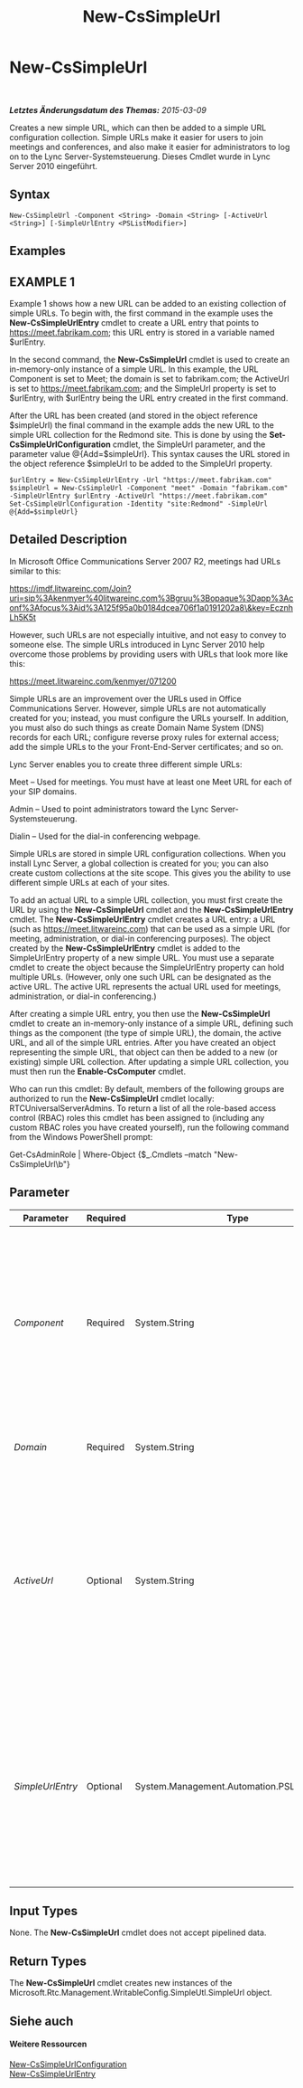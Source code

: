 ﻿---
title: New-CsSimpleUrl
TOCTitle: New-CsSimpleUrl
ms:assetid: 0dcf919e-9896-4428-8f12-0fc611661fa8
ms:mtpsurl: https://technet.microsoft.com/de-de/library/Gg398180(v=OCS.15)
ms:contentKeyID: 49293170
ms.date: 05/19/2016
mtps_version: v=OCS.15
ms.translationtype: HT
---

# New-CsSimpleUrl

 

_**Letztes Änderungsdatum des Themas:** 2015-03-09_

Creates a new simple URL, which can then be added to a simple URL configuration collection. Simple URLs make it easier for users to join meetings and conferences, and also make it easier for administrators to log on to the Lync Server-Systemsteuerung. Dieses Cmdlet wurde in Lync Server 2010 eingeführt.

## Syntax

    New-CsSimpleUrl -Component <String> -Domain <String> [-ActiveUrl <String>] [-SimpleUrlEntry <PSListModifier>]

## Examples

## EXAMPLE 1

Example 1 shows how a new URL can be added to an existing collection of simple URLs. To begin with, the first command in the example uses the **New-CsSimpleUrlEntry** cmdlet to create a URL entry that points to https://meet.fabrikam.com; this URL entry is stored in a variable named $urlEntry.

In the second command, the **New-CsSimpleUrl** cmdlet is used to create an in-memory-only instance of a simple URL. In this example, the URL Component is set to Meet; the domain is set to fabrikam.com; the ActiveUrl is set to https://meet.fabrikam.com; and the SimpleUrl property is set to $urlEntry, with $urlEntry being the URL entry created in the first command.

After the URL has been created (and stored in the object reference $simpleUrl) the final command in the example adds the new URL to the simple URL collection for the Redmond site. This is done by using the **Set-CsSimpleUrlConfiguration** cmdlet, the SimpleUrl parameter, and the parameter value @{Add=$simpleUrl}. This syntax causes the URL stored in the object reference $simpleUrl to be added to the SimpleUrl property.

    $urlEntry = New-CsSimpleUrlEntry -Url "https://meet.fabrikam.com"
    $simpleUrl = New-CsSimpleUrl -Component "meet" -Domain "fabrikam.com" -SimpleUrlEntry $urlEntry -ActiveUrl "https://meet.fabrikam.com"
    Set-CsSimpleUrlConfiguration -Identity "site:Redmond" -SimpleUrl @{Add=$simpleUrl}

## Detailed Description

In Microsoft Office Communications Server 2007 R2, meetings had URLs similar to this:

https://imdf.litwareinc.com/Join?uri=sip%3Akenmyer%40litwareinc.com%3Bgruu%3Bopaque%3Dapp%3Aconf%3Afocus%3Aid%3A125f95a0b0184dcea706f1a0191202a8\&key=EcznhLh5K5t

However, such URLs are not especially intuitive, and not easy to convey to someone else. The simple URLs introduced in Lync Server 2010 help overcome those problems by providing users with URLs that look more like this:

https://meet.litwareinc.com/kenmyer/071200

Simple URLs are an improvement over the URLs used in Office Communications Server. However, simple URLs are not automatically created for you; instead, you must configure the URLs yourself. In addition, you must also do such things as create Domain Name System (DNS) records for each URL; configure reverse proxy rules for external access; add the simple URLs to the your Front-End-Server certificates; and so on.

Lync Server enables you to create three different simple URLs:

Meet – Used for meetings. You must have at least one Meet URL for each of your SIP domains.

Admin – Used to point administrators toward the Lync Server-Systemsteuerung.

Dialin – Used for the dial-in conferencing webpage.

Simple URLs are stored in simple URL configuration collections. When you install Lync Server, a global collection is created for you; you can also create custom collections at the site scope. This gives you the ability to use different simple URLs at each of your sites.

To add an actual URL to a simple URL collection, you must first create the URL by using the **New-CsSimpleUrl** cmdlet and the **New-CsSimpleUrlEntry** cmdlet. The **New-CsSimpleUrlEntry** cmdlet creates a URL entry: a URL (such as https://meet.litwareinc.com) that can be used as a simple URL (for meeting, administration, or dial-in conferencing purposes). The object created by the **New-CsSimpleUrlEntry** cmdlet is added to the SimpleUrlEntry property of a new simple URL. You must use a separate cmdlet to create the object because the SimpleUrlEntry property can hold multiple URLs. (However, only one such URL can be designated as the active URL. The active URL represents the actual URL used for meetings, administration, or dial-in conferencing.)

After creating a simple URL entry, you then use the **New-CsSimpleUrl** cmdlet to create an in-memory-only instance of a simple URL, defining such things as the component (the type of simple URL), the domain, the active URL, and all of the simple URL entries. After you have created an object representing the simple URL, that object can then be added to a new (or existing) simple URL collection. After updating a simple URL collection, you must then run the **Enable-CsComputer** cmdlet.

Who can run this cmdlet: By default, members of the following groups are authorized to run the **New-CsSimpleUrl** cmdlet locally: RTCUniversalServerAdmins. To return a list of all the role-based access control (RBAC) roles this cmdlet has been assigned to (including any custom RBAC roles you have created yourself), run the following command from the Windows PowerShell prompt:

Get-CsAdminRole | Where-Object {$\_.Cmdlets –match "New-CsSimpleUrl\\b"}

## Parameter


<table>
<colgroup>
<col style="width: 25%" />
<col style="width: 25%" />
<col style="width: 25%" />
<col style="width: 25%" />
</colgroup>
<thead>
<tr class="header">
<th>Parameter</th>
<th>Required</th>
<th>Type</th>
<th>Description</th>
</tr>
</thead>
<tbody>
<tr class="odd">
<td><p><em>Component</em></p></td>
<td><p>Required</p></td>
<td><p>System.String</p></td>
<td><p>Indicates the type of simple URL being created. Valid values are:</p>
<p>Meet – URL used for managing meetings.</p>
<p>Admin – URL that points to the Lync Server-Systemsteuerung.</p>
<p>Dialin – URL used for dial-in conferencing.</p>
<p>For example: -Component &quot;Meet&quot;.</p></td>
</tr>
<tr class="even">
<td><p><em>Domain</em></p></td>
<td><p>Required</p></td>
<td><p>System.String</p></td>
<td><p>SIP domain for the simple URL. For example: -Domain &quot;litwareinc.com&quot;.</p></td>
</tr>
<tr class="odd">
<td><p><em>ActiveUrl</em></p></td>
<td><p>Optional</p></td>
<td><p>System.String</p></td>
<td><p>Indicates the URL that is actually to be accessed by users. The SimpleUrlEntry property can contain multiple URLs, but only one of those URLs can be active at a given time. An error will occur if you try to set the ActiveUrl to a value not found in the SimpleUrlEntry property.</p>
<p>To assign an active URL, simply use the URL itself as the parameter value. For example: -ActiveUrl https://meet.litwareinc.com&quot;.</p></td>
</tr>
<tr class="even">
<td><p><em>SimpleUrlEntry</em></p></td>
<td><p>Optional</p></td>
<td><p>System.Management.Automation.PSListModifier</p></td>
<td><p>Collection of URLs for the specified component. For example, both https://meet.litwareinc.com and https://litwareinc.com/meet might be configured as URL entries for the Meet component. However, only one of those URLs can be (and must be) configured as the active URL.</p>
<p>Simple URL entries must be created by using the <strong>New-CsSimpleUrlEntry</strong> cmdlet.</p></td>
</tr>
</tbody>
</table>


## Input Types

None. The **New-CsSimpleUrl** cmdlet does not accept pipelined data.

## Return Types

The **New-CsSimpleUrl** cmdlet creates new instances of the Microsoft.Rtc.Management.WritableConfig.SimpleUtl.SimpleUrl object.

## Siehe auch

#### Weitere Ressourcen

[New-CsSimpleUrlConfiguration](new-cssimpleurlconfiguration.md)  
[New-CsSimpleUrlEntry](new-cssimpleurlentry.md)

